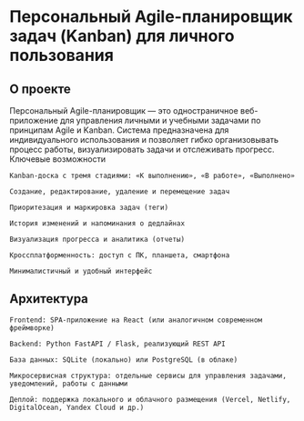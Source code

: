 # Персональный Agile-планировщик задач (Kanban) для личного пользования

## О проекте

Персональный Agile-планировщик — это одностраничное веб-приложение для управления личными и учебными задачами по принципам Agile и Kanban. Система предназначена для индивидуального использования и позволяет гибко организовывать процесс работы, визуализировать задачи и отслеживать прогресс.
Ключевые возможности

    Kanban-доска с тремя стадиями: «К выполнению», «В работе», «Выполнено»

    Создание, редактирование, удаление и перемещение задач

    Приоритезация и маркировка задач (теги)

    История изменений и напоминания о дедлайнах

    Визуализация прогресса и аналитика (отчеты)

    Кроссплатформенность: доступ с ПК, планшета, смартфона

    Минималистичный и удобный интерфейс

## Архитектура

    Frontend: SPA-приложение на React (или аналогичном современном фреймворке)

    Backend: Python FastAPI / Flask, реализующий REST API

    База данных: SQLite (локально) или PostgreSQL (в облаке)

    Микросервисная структура: отдельные сервисы для управления задачами, уведомлений, работы с данными

    Деплой: поддержка локального и облачного размещения (Vercel, Netlify, DigitalOcean, Yandex Cloud и др.)

